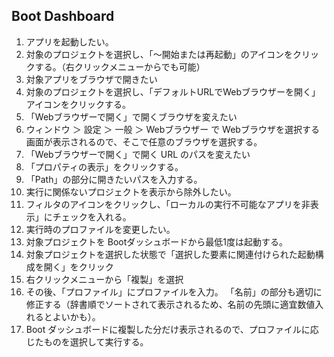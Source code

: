 Boot Dashboard
---

1. アプリを起動したい。
  1. 対象のプロジェクトを選択し、「～開始または再起動」のアイコンをクリックする。（右クリックメニューからでも可能）
1. 対象アプリをブラウザで開きたい
  1. 対象のプロジェクトを選択し、「デフォルトURLでWebブラウザーを開く」アイコンをクリックする。
1. 「Webブラウザーで開く」で開くブラウザを変えたい
  1. ウィンドウ ＞ 設定 ＞ 一般 ＞ Webブラウザー で Webブラウザを選択する画面が表示されるので、そこで任意のブラウザを選択する。
1. 「Webブラウザーで開く」で開く URL のパスを変えたい
  1. 「プロパティの表示」をクリックする。
  1. 「Path」の部分に開きたいパスを入力する。
1. 実行に関係ないプロジェクトを表示から除外したい。
  1. フィルタのアイコンをクリックし、「ローカルの実行不可能なアプリを非表示」にチェックを入れる。
1. 実行時のプロファイルを変更したい。
  1. 対象プロジェクトを Bootダッシュボードから最低1度は起動する。
  1. 対象プロジェクトを選択した状態で「選択した要素に関連付けられた起動構成を開く」をクリック
  1. 右クリックメニューから「複製」を選択
  1. その後、「プロファイル」にプロファイルを入力。
    「名前」の部分も適切に修正する（辞書順でソートされて表示されるため、名前の先頭に適宜数値入れるとよいかも）。
  1. Boot ダッシュボードに複製した分だけ表示されるので、プロファイルに応じたものを選択して実行する。

